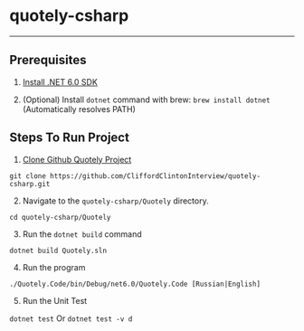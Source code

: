 # quotely-csharp
---

## Prerequisites

1. [Install .NET 6.0 SDK](https://dotnet.microsoft.com/en-us/download/dotnet/6.0)

2. (Optional) Install `dotnet` command with brew: `brew install dotnet` (Automatically resolves PATH)

## Steps To Run Project

1. [Clone Github Quotely Project](https://github.com/CliffordClintonInterview/quotely-csharp)

`git clone https://github.com/CliffordClintonInterview/quotely-csharp.git`

2. Navigate to the `quotely-csharp/Quotely` directory.

`cd quotely-csharp/Quotely`

3. Run the `dotnet build` command

`dotnet build Quotely.sln`

4. Run the program

`./Quotely.Code/bin/Debug/net6.0/Quotely.Code [Russian|English]`

5. Run the Unit Test

`dotnet test` Or `dotnet test -v d`
